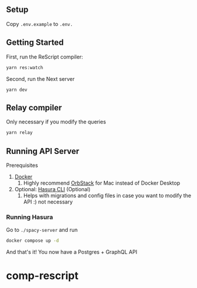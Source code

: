 ## Setup
Copy `.env.example` to `.env.`

## Getting Started

First, run the ReScript compiler:

```bash
yarn res:watch
```

Second, run the Next server

```
yarn dev
```


## Relay compiler
Only necessary if you modify the queries

```bash
yarn relay
```

## Running API Server

Prerequisites
1. [Docker](https://docs.docker.com/engine/install/)
   1. Highly recommend [OrbStack](https://orbstack.dev/) for Mac instead of Docker Desktop
2. Optional: [Hasura CLI](https://hasura.io/docs/latest/hasura-cli/install-hasura-cli/) (Optional)
   1. Helps with migrations and config files in case you want to modify the API :) not necessary

### Running Hasura
Go to `./spacy-server` and run

```bash
docker compose up -d
```

And that's it! You now have a Postgres + GraphQL API
# comp-rescript
